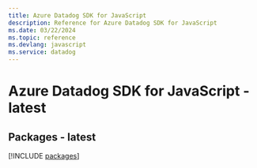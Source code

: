 ```yaml
---
title: Azure Datadog SDK for JavaScript
description: Reference for Azure Datadog SDK for JavaScript
ms.date: 03/22/2024
ms.topic: reference
ms.devlang: javascript
ms.service: datadog
---
```

# Azure Datadog SDK for JavaScript - latest
## Packages - latest
[!INCLUDE [packages](datadog-index.md)]